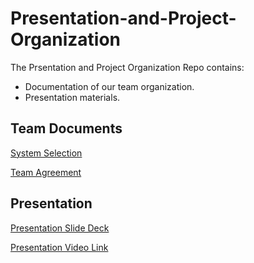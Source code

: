 # Presentation-and-Project-Organization
The Prsentation and Project Organization Repo contains:
- Documentation of our team organization.
- Presentation materials.

## Team Documents
[System Selection](https://github.com/DataVerse-Systems/Presentation-and-Project-Organization-/blob/main/System%20Selection.md)

[Team Agreement](https://github.com/DataVerse-Systems/Presentation-and-Project-Organization-/blob/main/Team_Agreement.md)

## Presentation
[Presentation Slide Deck]()

[Presentation Video Link]()